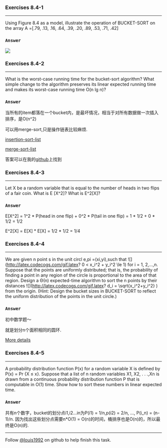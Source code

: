 ### Exercises 8.4-1
***
Using Figure 8.4 as a model, illustrate the operation of BUCKET-SORT on the array A =[.79, .13, .16, .64, .39, .20, .89, .53, .71, .42]

### `Answer`
![](./repo/s4/1.png)

### Exercises 8.4-2
***
What is the worst-case running time for the bucket-sort algorithm? What simple change to the algorithm preserves its linear expected running time and makes its worst-case running time O(n lg n)?

### `Answer`

当所有的item都落在一个bucket内，是最坏情况，相当于对所有数据做一次插入排序，是O(n^2)

可以用merge-sort,只是操作链表比较麻烦.

[insertion-sort-list](https://leetcode.com/problems/insertion-sort-list/)

[merge-sort-list](https://leetcode.com/problems/sort-list/)

答案可以在我的[github](https://github.com/gzc/leetcode)上找到


### Exercises 8.4-3
***
Let X be a random variable that is equal to the number of heads in two flips of a fair coin.
What is E [X^2]? What is E^2[X]?

### `Answer`
E[X^2]
= 1^2 * P(head in one flip) + 0^2 * P(tail in one flip)
= 1 * 1/2 + 0 * 1/2
= 1/2

E^2[X]
= E[X] * E[X]
= 1/2 * 1/2
= 1/4

### Exercises 8.4-4
***
We are given n point s in the unit circl e,pi =(xi,yi),such that
![](http://latex.codecogs.com/gif.latex?
0 < x_i^2 + y_i^2 \\le 1)
for i = 1, 2,...,n. Suppose that the points are uniformly distributed; that is, the probability of finding a point in any region of the circle is proportional to the area of that region. Design a Θ(n) expected-time
algorithm to sort the n points by their distances
![](http://latex.codecogs.com/gif.latex? d_i = \\sqrt{x_i^2+y_i^2} )
from the origin. (Hint: Design the bucket sizes in BUCKET-SORT to reflect the uniform distribution of the points in the unit circle.)

### `Answer`
初中数学题～

就是划分n个面积相同的圆环.

[More details](http://clrs.skanev.com/08/04/04.html)


### Exercises 8.4-5
***
A probability distribution function P(x) for a random variable X is defined by P(x) = Pr {X ≤ x}. Suppose that a list of n random variables X1, X2, . . .,Xn is drawn from a continuous probability distribution function P that is computable in O(1) time. Show how to sort these numbers in linear expected time.

### `Answer`
共有n个数字，bucket的划分点i1,i2...in为P(i1) = 1/n,p(i2) = 2/n, ..., P(i_n) = (n-1)/n. 因为找出这些划分点需要n*O(1) = O(n)的时间，桶排序也是O(n)的，所以最终是O(n)的.

***
Follow [@louis1992](https://github.com/gzc) on github to help finish this task.

